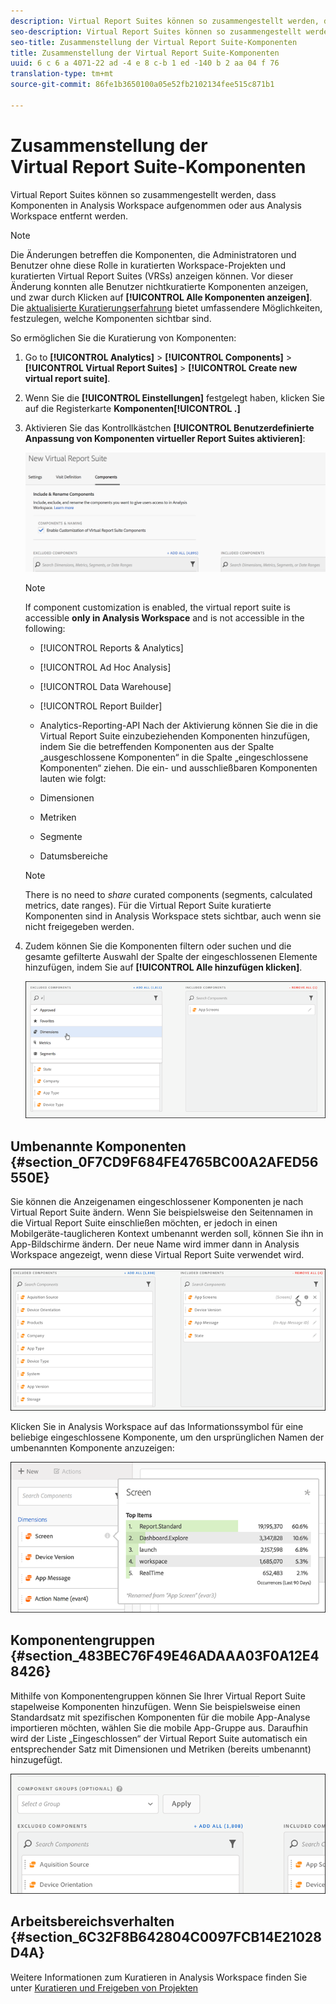 ```yaml
---
description: Virtual Report Suites können so zusammengestellt werden, dass Komponenten in Analysis Workspace aufgenommen oder aus Analysis Workspace entfernt werden.
seo-description: Virtual Report Suites können so zusammengestellt werden, dass Komponenten in Analysis Workspace aufgenommen oder aus Analysis Workspace entfernt werden.
seo-title: Zusammenstellung der Virtual Report Suite-Komponenten
title: Zusammenstellung der Virtual Report Suite-Komponenten
uuid: 6 c 6 a 4071-22 ad -4 e 8 c-b 1 ed -140 b 2 aa 04 f 76
translation-type: tm+mt
source-git-commit: 86fe1b3650100a05e52fb2102134fee515c871b1

---
```



# Zusammenstellung der Virtual Report Suite-Komponenten

Virtual Report Suites können so zusammengestellt werden, dass Komponenten in Analysis Workspace aufgenommen oder aus Analysis Workspace entfernt werden.

>[!NOTE]
>
>Die Änderungen betreffen die Komponenten, die Administratoren und Benutzer ohne diese Rolle in kuratierten Workspace-Projekten und kuratierten Virtual Report Suites (VRSs) anzeigen können. Vor dieser Änderung konnten alle Benutzer nichtkuratierte Komponenten anzeigen, und zwar durch Klicken auf **[!UICONTROL Alle Komponenten anzeigen]**. Die [aktualisierte Kuratierungserfahrung](https://marketing.adobe.com/resources/help/en_US/analytics/analysis-workspace/curate-projects-vrs.html) bietet umfassendere Möglichkeiten, festzulegen, welche Komponenten sichtbar sind.

So ermöglichen Sie die Kuratierung von Komponenten:

1. Go to **[!UICONTROL Analytics]** &gt; **[!UICONTROL Components]** &gt; **[!UICONTROL Virtual Report Suites]** &gt; **[!UICONTROL Create new virtual report suite]**.
1. Wenn Sie die **[!UICONTROL Einstellungen]** festgelegt haben, klicken Sie auf die Registerkarte **Komponenten[!UICONTROL .]**

1. Aktivieren Sie das Kontrollkästchen **[!UICONTROL Benutzerdefinierte Anpassung von Komponenten virtueller Report Suites aktivieren]**:

   ![](assets/vrs-enable.png)

   >[!NOTE]
   >
   >If component customization is enabled, the virtual report suite is accessible **only in Analysis Workspace** and is not accessible in the following:

   * [!UICONTROL Reports &amp; Analytics]
   * [!UICONTROL Ad Hoc Analysis]
   * [!UICONTROL Data Warehouse]
   * [!UICONTROL Report Builder]
   * Analytics-Reporting-API
   Nach der Aktivierung können Sie die in die Virtual Report Suite einzubeziehenden Komponenten hinzufügen, indem Sie die betreffenden Komponenten aus der Spalte „ausgeschlossene Komponenten“ in die Spalte „eingeschlossene Komponenten“ ziehen. Die ein- und ausschließbaren Komponenten lauten wie folgt:

   * Dimensionen
   * Metriken
   * Segmente
   * Datumsbereiche
   >[!NOTE]
   >
   >There is no need to *share* curated components (segments, calculated metrics, date ranges). Für die Virtual Report Suite kuratierte Komponenten sind in Analysis Workspace stets sichtbar, auch wenn sie nicht freigegeben werden.

1. Zudem können Sie die Komponenten filtern oder suchen und die gesamte gefilterte Auswahl der Spalte der eingeschlossenen Elemente hinzufügen, indem Sie auf **[!UICONTROL Alle hinzufügen klicken]**.

   ![](assets/vrs-add-all.png)

## Umbenannte Komponenten {#section_0F7CD9F684FE4765BC00A2AFED56550E}

Sie können die Anzeigenamen eingeschlossener Komponenten je nach Virtual Report Suite ändern. Wenn Sie beispielsweise den Seitennamen in die Virtual Report Suite einschließen möchten, er jedoch in einen Mobilgeräte-tauglicheren Kontext umbenannt werden soll, können Sie ihn in App-Bildschirme ändern. Der neue Name wird immer dann in Analysis Workspace angezeigt, wenn diese Virtual Report Suite verwendet wird.

![](assets/vrs-rename-component.png)

Klicken Sie in Analysis Workspace auf das Informationssymbol für eine beliebige eingeschlossene Komponente, um den ursprünglichen Namen der umbenannten Komponente anzuzeigen:

![](assets/vrs-aw-renamed.png)

## Komponentengruppen {#section_483BEC76F49E46ADAAA03F0A12E48426}

Mithilfe von Komponentengruppen können Sie Ihrer Virtual Report Suite stapelweise Komponenten hinzufügen. Wenn Sie beispielsweise einen Standardsatz mit spezifischen Komponenten für die mobile App-Analyse importieren möchten, wählen Sie die mobile App-Gruppe aus. Daraufhin wird der Liste „Eingeschlossen“ der Virtual Report Suite automatisch ein entsprechender Satz mit Dimensionen und Metriken (bereits umbenannt) hinzugefügt.

![](assets/vrs-comp-grp.png)

## Arbeitsbereichsverhalten {#section_6C32F8B642804C0097FCB14E21028D4A}

Weitere Informationen zum Kuratieren in Analysis Workspace finden Sie unter [Kuratieren und Freigeben von Projekten](https://marketing.adobe.com/resources/help/en_US/analytics/analysis-workspace/curate.html)